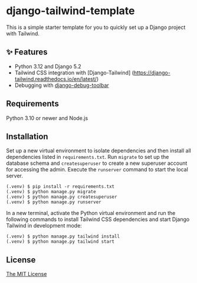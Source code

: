 # django-tailwind-template
This is a simple starter template for you to quickly set up a Django project with Tailwind.

## ✨ Features
- Python 3.12 and Django 5.2
- Tailwind CSS integration with [Django-Tailwind] (https://django-tailwind.readthedocs.io/en/latest/)
- Debugging with [django-debug-toolbar](https://django-debug-toolbar.readthedocs.io/en/latest/)

## Requirements

Python 3.10 or newer and Node.js

## Installation
Set up a new virtual environment to isolate dependencies and then install all dependencies listed in `requirements.txt`. Run `migrate` to set up the database schema and `createsuperuser` to create a new superuser account for accessing the admin. Execute the `runserver` command to start the local server.

```
(.venv) $ pip install -r requirements.txt
(.venv) $ python manage.py migrate
(.venv) $ python manage.py createsuperuser
(.venv) $ python manage.py runserver
```
In a new terminal, activate the Python virtual environment and run the following commands to install Tailwind CSS dependencies and start Django Tailwind in development mode:
```
(.venv) $ python manage.py tailwind install
(.venv) $ python manage.py tailwind start

```
## License

[The MIT License](LICENSE)